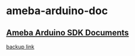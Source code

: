 # ameba-arduino-doc

## [Ameba Arduino SDK Documents](https://ameba-doc-arduino-sdk.readthedocs-hosted.com/en/latest/)
[backup link](https://ameba-arduino-doc.readthedocs.io/en/latest/)

